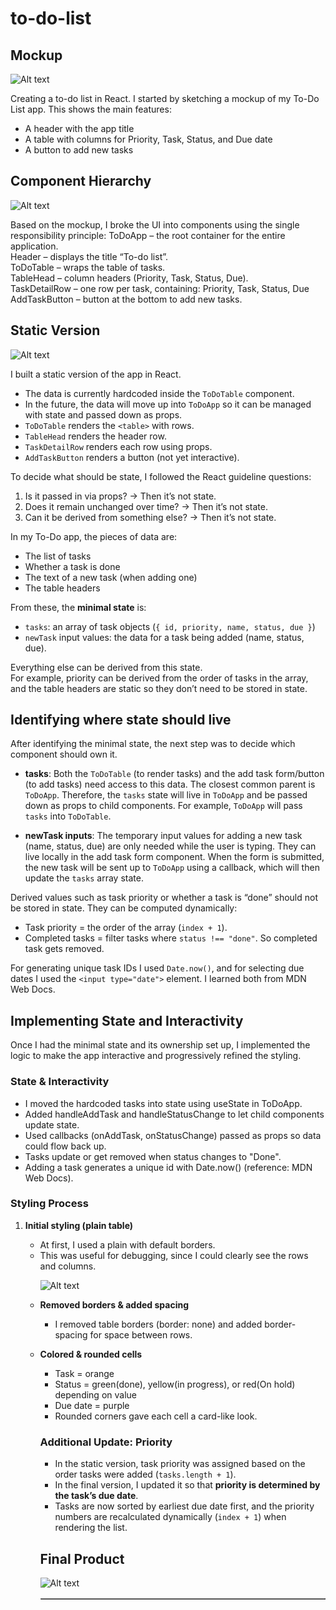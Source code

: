 # to-do-list

## Mockup

![Alt text](img/mockup.png)

Creating a to-do list in React.
I started by sketching a mockup of my To-Do List app. This shows the main features:

- A header with the app title
- A table with columns for Priority, Task, Status, and Due date
- A button to add new tasks

## Component Hierarchy

![Alt text](img/component_Hierarchy.png)

Based on the mockup, I broke the UI into components using the single responsibility principle:
ToDoApp – the root container for the entire application. <br>
Header – displays the title “To-do list”. <br>
ToDoTable – wraps the table of tasks. <br>
TableHead – column headers (Priority, Task, Status, Due). <br>
TaskDetailRow – one row per task, containing: Priority, Task, Status, Due <br>
AddTaskButton – button at the bottom to add new tasks. <br>

## Static Version<br>

![Alt text](img/StaticVersion.png)

I built a static version of the app in React.

- The data is currently hardcoded inside the `ToDoTable` component.
- In the future, the data will move up into `ToDoApp` so it can be managed with state and passed down as props.
- `ToDoTable` renders the `<table>` with rows.
- `TableHead` renders the header row.
- `TaskDetailRow` renders each row using props.
- `AddTaskButton` renders a button (not yet interactive).

To decide what should be state, I followed the React guideline questions:

1. Is it passed in via props? → Then it’s not state.
2. Does it remain unchanged over time? → Then it’s not state.
3. Can it be derived from something else? → Then it’s not state.

In my To-Do app, the pieces of data are:

- The list of tasks
- Whether a task is done
- The text of a new task (when adding one)
- The table headers

From these, the **minimal state** is:

- `tasks`: an array of task objects (`{ id, priority, name, status, due }`)
- `newTask` input values: the data for a task being added (name, status, due).

Everything else can be derived from this state.  
For example, priority can be derived from the order of tasks in the array,  
and the table headers are static so they don’t need to be stored in state.

## Identifying where state should live

After identifying the minimal state, the next step was to decide which component should own it.

- **tasks**: Both the `ToDoTable` (to render tasks) and the add task form/button (to add tasks) need access to this data. The closest common parent is `ToDoApp`. Therefore, the `tasks` state will live in `ToDoApp` and be passed down as props to child components. For example, `ToDoApp` will pass `tasks` into `ToDoTable`.

- **newTask inputs**: The temporary input values for adding a new task (name, status, due) are only needed while the user is typing. They can live locally in the add task form component. When the form is submitted, the new task will be sent up to `ToDoApp` using a callback, which will then update the `tasks` array state.

Derived values such as task priority or whether a task is “done” should not be stored in state. They can be computed dynamically:

- Task priority = the order of the array (`index + 1`).
- Completed tasks = filter tasks where `status !== "done"`. So completed task gets removed.

For generating unique task IDs I used `Date.now()`, and for selecting due dates I used
the `<input type="date">` element. I learned both from MDN Web Docs.

## Implementing State and Interactivity

Once I had the minimal state and its ownership set up, I implemented the logic to make the app interactive and progressively refined the styling.

### State & Interactivity

- I moved the hardcoded tasks into state using useState in ToDoApp.
- Added handleAddTask and handleStatusChange to let child components update state.
- Used callbacks (onAddTask, onStatusChange) passed as props so data could flow back up.
- Tasks update or get removed when status changes to "Done".
- Adding a task generates a unique id with Date.now() (reference: MDN Web Docs).

### Styling Process

1. **Initial styling (plain table)**

   - At first, I used a plain <table border="1"> with default borders.
   - This was useful for debugging, since I could clearly see the rows and columns.

   ![Alt text](img/fix.png)

2. **Removed borders & added spacing**

   - I removed table borders (border: none) and added border-spacing for space between rows.

3. **Colored & rounded cells**

   - Task = orange
   - Status = green(done), yellow(in progress), or red(On hold) depending on value
   - Due date = purple
   - Rounded corners gave each cell a card-like look.

### Additional Update: Priority

- In the static version, task priority was assigned based on the order tasks were added (`tasks.length + 1`).
- In the final version, I updated it so that **priority is determined by the task’s due date**.
- Tasks are now sorted by earliest due date first, and the priority numbers are recalculated dynamically (`index + 1`) when rendering the list.

## Final Product

![Alt text](img/final.png)
